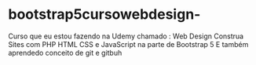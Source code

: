 # bootstrap5cursowebdesign-
Curso que eu estou fazendo na Udemy chamado : Web Design Construa Sites com PHP HTML CSS e JavaScript na parte de Bootstrap 5
E também aprendedo conceito de git e gitbuh
